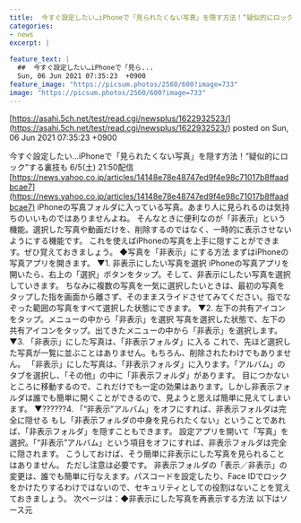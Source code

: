 ```yaml
---
title:  今すぐ設定したい…iPhoneで「見られたくない写真」を隠す方法！“疑似的にロック”する裏技も  
categories:
- news
excerpt: |
  
feature_text: |
  ##  今すぐ設定したい…iPhoneで「見ら...
  Sun, 06 Jun 2021 07:35:23  +0900
feature_image: "https://picsum.photos/2560/600?image=733"
image: "https://picsum.photos/2560/600?image=733"
---
```


[https://asahi.5ch.net/test/read.cgi/newsplus/1622932523/](https://asahi.5ch.net/test/read.cgi/newsplus/1622932523/)
posted on Sun, 06 Jun 2021 07:35:23  +0900

<!--more-->

今すぐ設定したい…iPhoneで「見られたくない写真」を隠す方法！“疑似的にロック”する裏技も 6/5(土) 21:50配信 [https://news.yahoo.co.jp/articles/14148e78e48747ed9f4e98c71017b8ffaadbcae7](https://news.yahoo.co.jp/articles/14148e78e48747ed9f4e98c71017b8ffaadbcae7) iPhoneの写真フォルダに入っている写真。あまり人に見られるのは気持ちのいいものではありませんよね。 そんなときに便利なのが「非表示」という機能。選択した写真や動画だけを、削除するのではなく、一時的に表示させないようにする機能です。 これを使えばiPhoneの写真を上手に隠すことができます。ぜひ覚えておきましょう。 ◆写真を「非表示」にする方法 まずはiPhoneの写真アプリを開きます。 ▼1. 非表示にしたい写真を選択 iPhoneの写真アプリを開いたら、右上の「選択」ボタンをタップ。そして、非表示にしたい写真を選択していきます。 ちなみに複数の写真を一気に選択したいときは、最初の写真をタップした指を画面から離さず、そのままスライドさせてみてください。指でなぞった範囲の写真をすべて選択した状態にできます。 ▼2. 左下の共有アイコンをタップ。メニューの中から「非表示」を選択 写真を選択した状態で、左下の共有アイコンをタップ。出てきたメニューの中から「非表示」を選択します。 ▼3. 「非表示」にした写真は、「非表示フォルダ」に入る これで、先ほど選択した写真が一覧に並ぶことはありません。もちろん、削除されたわけでもありません。 「非表示」にした写真は、「非表示フォルダ」に入ります。「アルバム」のタブを選択し、「その他」の中に「非表示フォルダ」があります。 目につかないところに移動するので、これだけでも一定の効果はあります。しかし非表示フォルダは誰でも簡単に開くことができるので、見ようと思えば簡単に見えてしまいます。 ▼??????4. 「“非表示”アルバム」をオフにすれば、非表示フォルダは完全に隠せる もし「非表示フォルダの中身を見られたくない」ということであれば、「非表示フォルダ」を隠すこともできます。 設定アプリを開いて「写真」を選択。「“非表示”アルバム」という項目をオフにすれば、非表示フォルダは完全に隠されます。 こうしておけば、そう簡単に非表示にした写真を見られることはありません。 ただし注意は必要です。 非表示フォルダの「表示／非表示」の変更は、誰でも簡単に行なえます。パスコードを設定したり、Face IDでロックをかけたりするわけではないので、セキュリティとしての役割はないことを覚えておきましょう。 次ページは：◆非表示にした写真を再表示する方法 以下はソース元
